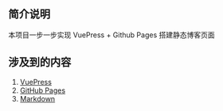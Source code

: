 ## 简介说明

本项目一步一步实现 VuePress + Github Pages 搭建静态博客页面

## 涉及到的内容

1. [VuePress](https://vuepress.vuejs.org/zh/)
2. [GitHub Pages](https://pages.github.com/)
3. [Markdown](https://www.runoob.com/markdown/md-tutorial.html)
